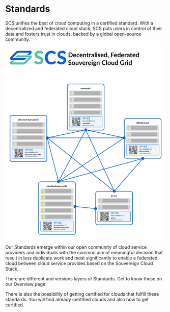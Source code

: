 # Standards

SCS unifies the best of cloud computing in a certified standard. With a decentralized and federated cloud stack, SCS puts users in control of their data and fosters trust in clouds, backed by a global open-source community.

![Alt text](image.png)

Our Standards emerge within our open community of cloud service providers and individuals with the common aim of meaningful decision that result in less duplicate work and most significantly to enable a federated cloud between cloud service provides based on the Souvereign Cloud Stack.

There are different and versions layers of Standards. Get to know these on our Overview page.

There is also the possibility of getting certified for clouds that fulfill these standards. You will find already ceritified clouds and also how to get certified.
